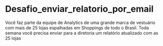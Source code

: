 # Desafio_enviar_relatorio_por_email
Você faz parte da equipe de Analytics de uma grande marca de vestuário com mais de 25 lojas espalhadas em Shoppings de todo o Brasil. Toda semana você precisa enviar para a diretoria um relatório atualizado com as 25 lojas
